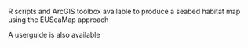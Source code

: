 R scripts and ArcGIS toolbox available to produce a seabed habitat map using the EUSeaMap approach

A userguide is also available 
